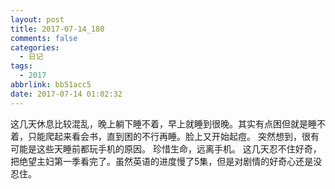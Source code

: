 ```yaml
---
layout: post
title: 2017-07-14_180
comments: false
categories:
  - 日记
tags:
  - 2017
abbrlink: bb51acc5
date: 2017-07-14 01:02:32
---
```


  这几天休息比较混乱，晚上躺下睡不着，早上就睡到很晚。其实有点困但就是睡不着，只能爬起来看会书，直到困的不行再睡。脸上又开始起痘。
  突然想到，很有可能是这些天睡前都玩手机的原因。
  珍惜生命，远离手机。
  这几天忍不住好奇，把绝望主妇第一季看完了。虽然英语的进度慢了5集，但是对剧情的好奇心还是没忍住。
